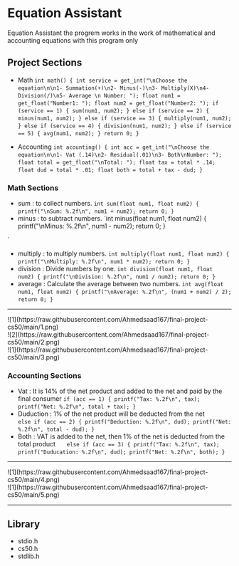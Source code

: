 # Equation Assistant

Equation Assistant the progrem works in the work of mathematical and accounting equations with this program only

## Project Sections
- Math
`int math()
{
    int service =
        get_int("\nChoose the equation\n\n1- Summation(+)\n2- Minus(-)\n3- Multiply(X)\n4- Division(/)\n5- Average \n Number: ");
    float num1 = get_float("Number1: ");
    float num2 = get_float("Number2: ");
    if (service == 1)
    {
        sum(num1, num2);
    }
    else if (service == 2)
    {
        minus(num1, num2);
    }
    else if (service == 3)
    {
        multiply(num1, num2);
    }
    else if (service == 4)
    {
        division(num1, num2);
    }
    else if (service == 5)
    {
        avg(num1, num2);
    }
    return 0;
}`

- Accounting
`int acounting()
{
    int acc = get_int("\nChoose the equation\n\n1- Vat (.14)\n2- Residual(.01)\n3- Both\nNumber: ");
    float total = get_float("\nTotal: ");
    float tax = total * .14;
    float dud = total * .01;
    float both = total + tax - dud;
}`

### Math Sections
- sum : to collect numbers.
`int sum(float num1, float num2)
{
    printf("\nSum: %.2f\n", num1 + num2);
    return 0;
}
`
- minus : to subtract numbers.
`int minus(float num1, float num2)
{
    printf("\nMinus: %.2f\n", num1 - num2);
    return 0;
}

`

- multiply : to multiply numbers.
`int multiply(float num1, float num2)
{
    printf("\nMultiply: %.2f\n", num1 * num2);
    return 0;
}`
- division : Divide numbers by one.
`int division(float num1, float num2)
{
    printf("\nDivision: %.2f\n", num1 / num2);
    return 0;
}`
- average : Calculate the average between two numbers.
`int avg(float num1, float num2)
{
    printf("\nAverage: %.2f\n", (num1 + num2) / 2);
    return 0;
}`
<hr>
![1](https://raw.githubusercontent.com/Ahmedsaad167/final-project-cs50/main/1.png)
<br>
![2](https://raw.githubusercontent.com/Ahmedsaad167/final-project-cs50/main/2.png)
<br>
![1](https://raw.githubusercontent.com/Ahmedsaad167/final-project-cs50/main/3.png)
<br>

### Accounting Sections
- Vat : It is 14% of the net product and added to the net and paid by the final consumer
`if (acc == 1)
    {
        printf("Tax: %.2f\n", tax);
        printf("Net: %.2f\n", total + tax);
    }`
- Duduction : 1% of the net product will be deducted from the net
`    else if (acc == 2)
    {
        printf("Deduction: %.2f\n", dud);
        printf("Net: %.2f\n", total - dud);
    }`
- Both : VAT is added to the net, then 1% of the net is deducted from the total product
`   else if (acc == 3)
    {
        printf("Tax: %.2f\n", tax);
        printf("Duducation: %.2f\n", dud);
        printf("Net: %.2f\n", both);
    }`
<hr>
![1](https://raw.githubusercontent.com/Ahmedsaad167/final-project-cs50/main/4.png)
<br>
![1](https://raw.githubusercontent.com/Ahmedsaad167/final-project-cs50/main/5.png)
<br>
<hr>

## Library
- stdio.h
- cs50.h
- stdlib.h
